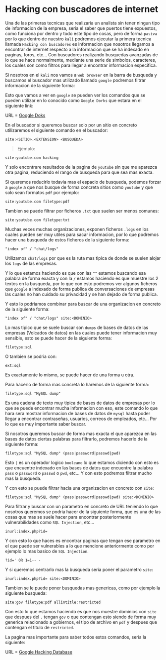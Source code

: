 # Hacking con buscadores de internet

Una de las primeras tecnicas que realizaria un analista sin tener ningun tipo de informacion de la empresa, seria el saber que puertos tiene expuestos, como funciona por dentro y todo este tipo de cosas, pero de forma `pasiva` por lo que dentro de nuestro `kali` podremos ejecutar la primera tecnica llamada `Hacking con buscadores` es informacion que nosotros llegamos a encontrar de internet respecto a la informacion que se ha indexado en paginas, foros, etc... Con buscadores realizando busquedas avanzadas de lo que se hace normalmente, mediante una serie de simbolos, caracteres, los cuales son como filtros para llegar a encontrar informacion especifica.

Si nosotros en el `kali` nos vamos a `web browser` en la barra de busqueda y buscamos el buscador mas utilizado llamado `google` podremos filtrar informacion de la siguiente forma:

Esto que vamos a ver en `google` se pueden ver los comandos que se pueden utilizar en lo conocido como `Google Dorks` que estara en el siguiente link:

URL = [Google Doks](https://www.boxpiper.com/posts/google-dork-list)

En el buscador si queremos buscar solo por un sitio en concreto utilizaremos el siguiente comando en el buscador:

```
site:<SITIO>.<EXTENSION> <BUSQUEDA>
```

> Ejemplo:

```
site:youtube.com hacking
```

Y solo encontrare resultados de la pagina de `youtube` sin que me aparezca otra pagina, reduciendo el rango de busqueda para que sea mas exacta.

Si queremos reducirlo todavia mas el espacio de busqueda, podemos forzar a `google` a que nos busque de forma concreta sitios como `youtube` y que solo sean formatos `pdf` por ejemplo:

```
site:youtube.com filetype:pdf
```

Tambien se puede filtrar por ficheros `.txt` que suelen ser menos comunes:

```
site:youtube.com filetype:txt
```

Muchas veces muchas organizaciones, exponen ficheros `.logs` en los cuales pueden ser muy utiles para sacar informacion, por lo que podremos hacer una busqueda de estos ficheros de la siguiente forma:

```
"index of" / "chat/logs"
```

Utilizamos `chat/logs` por que es la ruta mas tipica de donde se suelen alojar los `logs` de las empresas.

Y lo que estamos haciendo es que con las `""` estamos buscando esa palabra de forma exacta y con la `/` estamos haciendo es que muestre los 2 textos en la busqueda, por lo que con esto podremos ver algunos ficheros que `google` a indexado de forma publica de conversaciones de empresas las cuales no han cuidado su privacidad y se han dejado de forma publica.

Y esto lo podriamos combinar para buscar de una organizacion en concreto de la siguiente forma:

```
"index of" / "chat/logs" site:<DOMINIO>
```

Lo mas tipico que se suele buscar son `dumps` de bases de datos de las empresas (Volcados de datos) en las cuales puede tener informacion muy sensible, esto se puede hacer de la siguiente forma:

```
filetype:sql
```

O tambien se podria con:

```
ext:sql
```

Es exactamente lo mismo, se puede hacer de una forma u otra.

Para hacerlo de forma mas concreta lo haremos de la siguiente forma:

```
filetype:sql "MySQL dump"
```

Es una cadena de texto muy tipica de bases de datos de empresas por lo que se puede encontrar mucha informacion con eso, este comando lo que hara sera mostrar informacion de bases de datos de `mysql` hasta poder llegar a encontrar contraseñas, usuarios, correos de empleados, etc... Por lo que es muy importante saber buscar.

Si nosotros queremos buscar de forma mas exacta el que aparezca en las bases de datos ciertas palabras para filtrarlo, podremos hacerlo de la siguiente forma:

```
filetype:sql "MySQL dump" (pass|password|passwd|pwd)
```

Esto `|` es un operador logico `booleano` lo que estamos diciendo con esto es que encuentre indexado en las bases de datos que encuentre la palabra `pass` o `password` o `passwd` o `pwd`, etc... Y con esto podremos filtrar mucho mas la busqueda.

Y con esto se puede filtrar hacia una organizacion en concreto con `site`:

```
filetype:sql "MySQL dump" (pass|password|passwd|pwd) site:<DOMINIO>
```

Para filtrar y buscar con un parametro en concreto de URL teniendo lo que nosotros queremos se podria hacer de la siguiente forma, que es una de las cosas que mas se suele hacer para encontrar posteriormente vulnerabilidades como `SQL Injection`, etc...

```
inurl:index.php?id=
```

Y con esto lo que haces es encontrar paginas que tengan ese parametro en el que puede ser vulnerables a lo que mencione anteriormente como por ejemplo lo mas basico de `SQL Injection`.

```
?id=' OR 1=1-- -
```

Y si queremos centrarlo mas la busqueda seria poner el parametro `site`:

```
inurl:index.php?id= site:<DOMINIO>
```

Tambien se le puede poner busquedas mas genericas, como por ejemplo la siguiente busqueda:

```
site:gov filetype:pdf allintitle:restricted
```

Con esto lo que estamos haciendo es que nos muestre dominios con `site` que despues del `.` tengan `gov` o que contengan esto siendo de forma muy generica relacionado a gobiernos, el tipo de archivo en `pdf` y despues que contengan el titulo de `restricted`.

La pagina mas importante para saber todos estos comandos, seria la siguiente:

URL = [Google Hacking Database](https://www.exploit-db.com/google-hacking-database)
